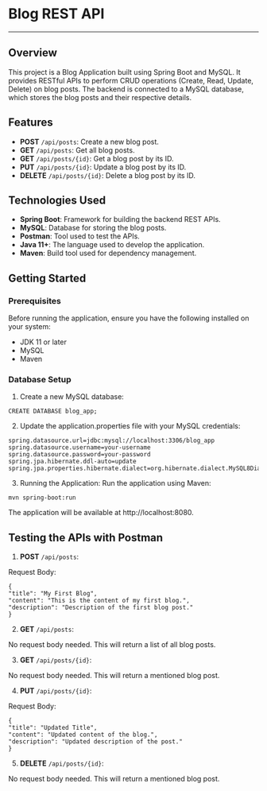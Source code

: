 # Blog REST API

---

## Overview
This project is a Blog Application built using Spring Boot and MySQL. It provides RESTful APIs to perform CRUD operations (Create, Read, Update, Delete) on blog posts. The backend is connected to a MySQL database, which stores the blog posts and their respective details.

## Features
- **POST** `/api/posts`: Create a new blog post.
- **GET** `/api/posts`: Get all blog posts.
- **GET** `/api/posts/{id}`: Get a blog post by its ID.
- **PUT** `/api/posts/{id}`: Update a blog post by its ID.
- **DELETE** `/api/posts/{id}`: Delete a blog post by its ID.

## Technologies Used
- **Spring Boot**: Framework for building the backend REST APIs.
- **MySQL**: Database for storing the blog posts.
- **Postman**: Tool used to test the APIs.
- **Java 11+**: The language used to develop the application.
- **Maven**: Build tool used for dependency management.

## Getting Started
### Prerequisites
Before running the application, ensure you have the following installed on your system:
- JDK 11 or later
- MySQL
- Maven

### Database Setup
1. Create a new MySQL database:
```
CREATE DATABASE blog_app;
```
2. Update the application.properties file with your MySQL credentials: 
```
spring.datasource.url=jdbc:mysql://localhost:3306/blog_app
spring.datasource.username=your-username
spring.datasource.password=your-password
spring.jpa.hibernate.ddl-auto=update
spring.jpa.properties.hibernate.dialect=org.hibernate.dialect.MySQL8Dialect
```
3. Running the Application: 
Run the application using Maven:
```
mvn spring-boot:run
```
The application will be available at http://localhost:8080.

## Testing the APIs with Postman
1. **POST** `/api/posts`:

Request Body:
```
{
"title": "My First Blog",
"content": "This is the content of my first blog.",
"description": "Description of the first blog post."
}
```

2. **GET** `/api/posts`:

No request body needed. This will return a list of all blog posts.

3. **GET** `/api/posts/{id}`:

No request body needed. This will return a mentioned blog post.

4. **PUT** `/api/posts/{id}`:

Request Body:
```
{
"title": "Updated Title",
"content": "Updated content of the blog.",
"description": "Updated description of the post."
}
```

5. **DELETE** `/api/posts/{id}`:

No request body needed. This will return a mentioned blog post.


